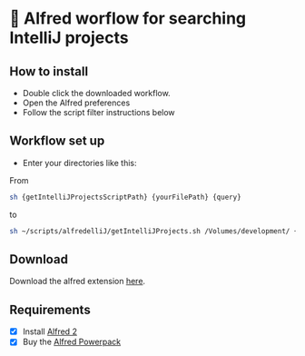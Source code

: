 # :tophat: Alfred worflow for searching IntelliJ projects

## How to install
* Double click the downloaded workflow.
* Open the Alfred preferences
* Follow the script filter instructions below

## Workflow set up
* Enter your directories like this: 

From
```bash
sh {getIntelliJProjectsScriptPath} {yourFilePath} {query}
```  
to
```bash
sh ~/scripts/alfredelliJ/getIntelliJProjects.sh /Volumes/development/ {query}
```

## Download
Download the alfred extension [here](https://github.com/codeBud7/alfredelliJ/blob/master/alfredelliJ.alfredworkflow).

## Requirements
- [x] Install [Alfred 2](https://www.alfredapp.com/)
- [x] Buy the [Alfred Powerpack](https://www.alfredapp.com/powerpack/)

